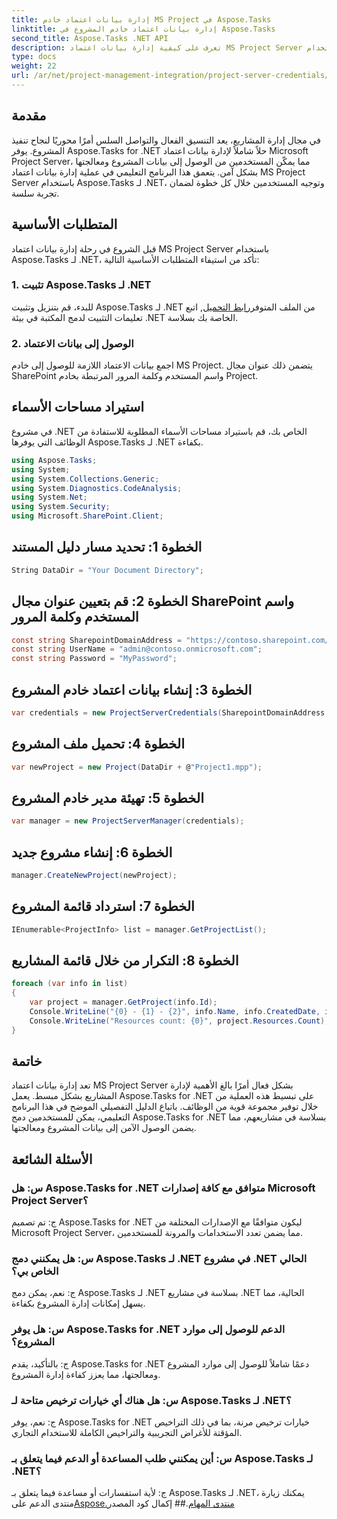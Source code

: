 ```yaml
---
title: إدارة بيانات اعتماد خادم MS Project في Aspose.Tasks
linktitle: إدارة بيانات اعتماد خادم المشروع في Aspose.Tasks
second_title: Aspose.Tasks .NET API
description: تعرف على كيفية إدارة بيانات اعتماد MS Project Server بسلاسة باستخدام Aspose.Tasks لـ .NET. تعزيز كفاءة إدارة المشروع.
type: docs
weight: 22
url: /ar/net/project-management-integration/project-server-credentials/
---
```

## مقدمة
في مجال إدارة المشاريع، يعد التنسيق الفعال والتواصل السلس أمرًا محوريًا لنجاح تنفيذ المشروع. يوفر Aspose.Tasks for .NET حلاً شاملاً لإدارة بيانات اعتماد Microsoft Project Server، مما يمكّن المستخدمين من الوصول إلى بيانات المشروع ومعالجتها بشكل آمن. يتعمق هذا البرنامج التعليمي في عملية إدارة بيانات اعتماد MS Project Server باستخدام Aspose.Tasks لـ .NET، وتوجيه المستخدمين خلال كل خطوة لضمان تجربة سلسة.
## المتطلبات الأساسية
قبل الشروع في رحلة إدارة بيانات اعتماد MS Project Server باستخدام Aspose.Tasks لـ .NET، تأكد من استيفاء المتطلبات الأساسية التالية:
### 1. تثبيت Aspose.Tasks لـ .NET
 للبدء، قم بتنزيل وتثبيت Aspose.Tasks لـ .NET من الملف المتوفر[رابط التحميل](https://releases.aspose.com/tasks/net/), اتبع تعليمات التثبيت لدمج المكتبة في بيئة .NET الخاصة بك بسلاسة.
### 2. الوصول إلى بيانات الاعتماد
اجمع بيانات الاعتماد اللازمة للوصول إلى خادم MS Project. يتضمن ذلك عنوان مجال SharePoint واسم المستخدم وكلمة المرور المرتبطة بخادم Project.

## استيراد مساحات الأسماء
في مشروع .NET الخاص بك، قم باستيراد مساحات الأسماء المطلوبة للاستفادة من الوظائف التي يوفرها Aspose.Tasks لـ .NET بكفاءة.

```csharp
using Aspose.Tasks;
using System;
using System.Collections.Generic;
using System.Diagnostics.CodeAnalysis;
using System.Net;
using System.Security;
using Microsoft.SharePoint.Client;

```

## الخطوة 1: تحديد مسار دليل المستند
```csharp
String DataDir = "Your Document Directory";
```
## الخطوة 2: قم بتعيين عنوان مجال SharePoint واسم المستخدم وكلمة المرور
```csharp
const string SharepointDomainAddress = "https://contoso.sharepoint.com/sites/pwa";
const string UserName = "admin@contoso.onmicrosoft.com";
const string Password = "MyPassword";
```
## الخطوة 3: إنشاء بيانات اعتماد خادم المشروع
```csharp
var credentials = new ProjectServerCredentials(SharepointDomainAddress, UserName, Password);
```
## الخطوة 4: تحميل ملف المشروع
```csharp
var newProject = new Project(DataDir + @"Project1.mpp");
```
## الخطوة 5: تهيئة مدير خادم المشروع
```csharp
var manager = new ProjectServerManager(credentials);
```
## الخطوة 6: إنشاء مشروع جديد
```csharp
manager.CreateNewProject(newProject);
```
## الخطوة 7: استرداد قائمة المشروع
```csharp
IEnumerable<ProjectInfo> list = manager.GetProjectList();
```
## الخطوة 8: التكرار من خلال قائمة المشاريع
```csharp
foreach (var info in list)
{
    var project = manager.GetProject(info.Id);
    Console.WriteLine("{0} - {1} - {2}", info.Name, info.CreatedDate, info.LastSavedDate);
    Console.WriteLine("Resources count: {0}", project.Resources.Count);
}
```

## خاتمة
تعد إدارة بيانات اعتماد MS Project Server بشكل فعال أمرًا بالغ الأهمية لإدارة المشاريع بشكل مبسط. يعمل Aspose.Tasks for .NET على تبسيط هذه العملية من خلال توفير مجموعة قوية من الوظائف. باتباع الدليل التفصيلي الموضح في هذا البرنامج التعليمي، يمكن للمستخدمين دمج Aspose.Tasks for .NET بسلاسة في مشاريعهم، مما يضمن الوصول الآمن إلى بيانات المشروع ومعالجتها.
## الأسئلة الشائعة
### س: هل Aspose.Tasks for .NET متوافق مع كافة إصدارات Microsoft Project Server؟
ج: تم تصميم Aspose.Tasks for .NET ليكون متوافقًا مع الإصدارات المختلفة من Microsoft Project Server، مما يضمن تعدد الاستخدامات والمرونة للمستخدمين.
### س: هل يمكنني دمج Aspose.Tasks لـ .NET في مشروع .NET الحالي الخاص بي؟
ج: نعم، يمكن دمج Aspose.Tasks لـ .NET بسلاسة في مشاريع .NET الحالية، مما يسهل إمكانات إدارة المشروع بكفاءة.
### س: هل يوفر Aspose.Tasks for .NET الدعم للوصول إلى موارد المشروع؟
ج: بالتأكيد، يقدم Aspose.Tasks for .NET دعمًا شاملاً للوصول إلى موارد المشروع ومعالجتها، مما يعزز كفاءة إدارة المشروع.
### س: هل هناك أي خيارات ترخيص متاحة لـ Aspose.Tasks لـ .NET؟
ج: نعم، يوفر Aspose.Tasks for .NET خيارات ترخيص مرنة، بما في ذلك التراخيص المؤقتة للأغراض التجريبية والتراخيص الكاملة للاستخدام التجاري.
### س: أين يمكنني طلب المساعدة أو الدعم فيما يتعلق بـ Aspose.Tasks لـ .NET؟
 ج: لأية استفسارات أو مساعدة فيما يتعلق بـ Aspose.Tasks لـ .NET، يمكنك زيارة منتدى الدعم على[Aspose.منتدى المهام](https://forum.aspose.com/c/tasks/15).## إكمال كود المصدر